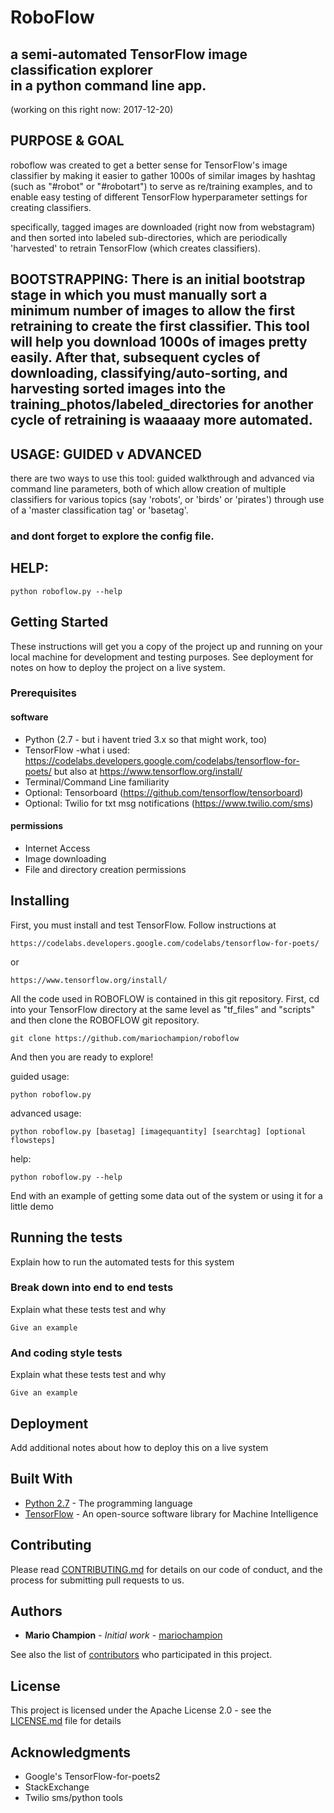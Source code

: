 # RoboFlow
## a semi-automated TensorFlow image classification explorer<br>in a python command line app.

(working on this right now: 2017-12-20)

## PURPOSE & GOAL
roboflow was created to get a better sense for TensorFlow's image classifier by making it easier to gather 1000s of similar images by hashtag (such as "#robot" or "#robotart") to serve as re/training examples, and to enable easy testing of different TensorFlow hyperparameter settings for creating classifiers. 

specifically, tagged images are downloaded (right now from webstagram) and then sorted into labeled sub-directories, which are periodically 'harvested' to retrain TensorFlow (which creates classifiers). 

## BOOTSTRAPPING: There is an initial bootstrap stage in which you must manually sort a minimum number of images to allow the first retraining to create the first classifier. This tool will help you download 1000s of images pretty easily. After that, subsequent cycles of downloading, classifying/auto-sorting, and harvesting sorted images into the training_photos/labeled_directories for another cycle of retraining is waaaaay more automated. 

## USAGE: GUIDED v ADVANCED
there are two ways to use this tool: guided walkthrough and advanced via command line parameters, both of which allow creation of multiple classifiers for various topics (say 'robots', or 'birds' or 'pirates') through use of a 'master classification tag' or 'basetag'. 

### and dont forget to explore the config file. 


## HELP:
```
python roboflow.py --help
```


## Getting Started

These instructions will get you a copy of the project up and running on your local machine for development and testing purposes. See deployment for notes on how to deploy the project on a live system.

### Prerequisites

#### software
* Python (2.7 - but i havent tried 3.x so that might work, too)
* TensorFlow -what i used: https://codelabs.developers.google.com/codelabs/tensorflow-for-poets/
  but also at https://www.tensorflow.org/install/
* Terminal/Command Line familiarity
* Optional: Tensorboard (https://github.com/tensorflow/tensorboard)
* Optional: Twilio for txt msg notifications (https://www.twilio.com/sms)


#### permissions
* Internet Access
* Image downloading
* File and directory creation permissions


## Installing

First, you must install and test TensorFlow. Follow instructions at

```
https://codelabs.developers.google.com/codelabs/tensorflow-for-poets/
```
or 

```
https://www.tensorflow.org/install/
```

All the code used in ROBOFLOW is contained in this git repository. First, cd into your TensorFlow directory
at the same level as "tf_files" and "scripts" and then clone the ROBOFLOW git repository.

```
git clone https://github.com/mariochampion/roboflow
```

And then you are ready to explore!

guided usage:
```
python roboflow.py
```
advanced usage:
```
python roboflow.py [basetag] [imagequantity] [searchtag] [optional flowsteps]
```
help:
```
python roboflow.py --help
```


End with an example of getting some data out of the system or using it for a little demo

## Running the tests

Explain how to run the automated tests for this system

### Break down into end to end tests

Explain what these tests test and why

```
Give an example
```

### And coding style tests

Explain what these tests test and why

```
Give an example
```

## Deployment

Add additional notes about how to deploy this on a live system

## Built With

* [Python 2.7](https://docs.python.org/2/index.html/) - The programming language
* [TensorFlow](https://www.tensorflow.org/) - An open-source software library for Machine Intelligence

## Contributing

Please read [CONTRIBUTING.md](https://gist.github.com/PurpleBooth/b24679402957c63ec426) for details on our code of conduct, and the process for submitting pull requests to us.


## Authors

* **Mario Champion** - *Initial work* - [mariochampion](https://github.com/mariochampion)

See also the list of [contributors](https://github.com/your/project/contributors) who participated in this project.

## License

This project is licensed under the Apache License 2.0 - see the [LICENSE.md](LICENSE.md) file for details

## Acknowledgments

* Google's TensorFlow-for-poets2
* StackExchange
* Twilio sms/python tools
